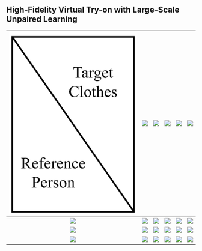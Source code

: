 ## High-Fidelity Virtual Try-on with Large-Scale Unpaired Learning

 ![](/video_table.jpg)|  ![](/output_gif1/5000012.gif)|  ![](/output_gif1/5000012.gif)|  ![](/output_gif1/5000012.gif)|  ![](/output_gif1/5000012.gif)|  ![](/output_gif1/5000012.gif)
:-------------------------:|:-------------------------:|:-------------------------:|:-------------------------:|:-------------------------:|:-------------------------:
![](/output_gif1/5000012.gif)  |  ![](/output_gif1/5000012.gif)|  ![](/output_gif1/5000012.gif)|  ![](/output_gif1/5000012.gif)|  ![](/output_gif1/5000012.gif)|  ![](/output_gif1/5000012.gif)
![](/output_gif1/5000012.gif)  |  ![](/output_gif1/5000012.gif)|  ![](/output_gif1/5000012.gif)|  ![](/output_gif1/5000012.gif)|  ![](/output_gif1/5000012.gif)|  ![](/output_gif1/5000012.gif)
![](/output_gif1/5000012.gif)  |  ![](/output_gif1/5000012.gif)|  ![](/output_gif1/5000012.gif)|  ![](/output_gif1/5000012.gif)|  ![](/output_gif1/5000012.gif)|  ![](/output_gif1/5000012.gif)



